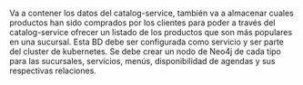 Va a contener los datos del catalog-service, también va a almacenar cuales productos han sido comprados por los clientes para poder a través del catalog-service ofrecer un listado de los productos que son más populares en una sucursal. Esta BD debe ser configurada como servicio y ser parte del cluster de kubernetes. Se debe crear un nodo de Neo4j de cada tipo para las sucursales, servicios, menús, disponibilidad de agendas y sus respectivas relaciones.